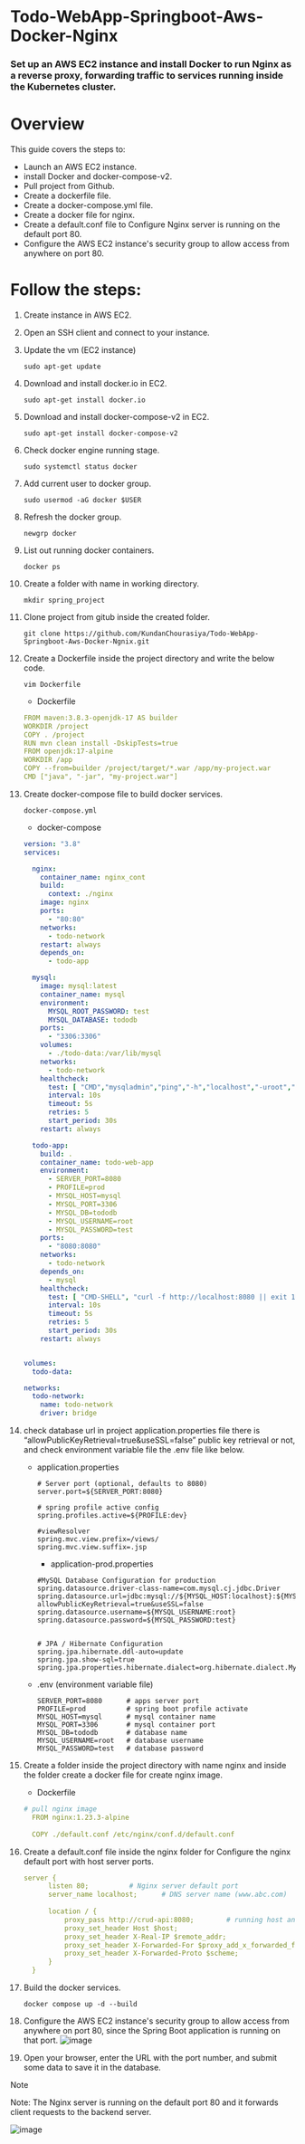 # Todo-WebApp-Springboot-Aws-Docker-Nginx

### Set up an AWS EC2 instance and install Docker to run Nginx as a reverse proxy, forwarding traffic to services running inside the Kubernetes cluster.

# Overview
This guide covers the steps to:
  * Launch an AWS EC2 instance.
  * install Docker and docker-compose-v2.
  * Pull project from Github.
  * Create a dockerfile file.
  * Create a docker-compose.yml file.
  * Create a docker file for nginx.
  * Create a default.conf file to Configure Nginx server is running on the default port 80.
  * Configure the AWS EC2 instance's security group to allow access from anywhere on port 80.

# Follow the steps:
1. Create instance in AWS EC2.
2. Open an SSH client and connect to your instance.
3. Update the vm (EC2 instance)
     ```
     sudo apt-get update
     ```
4. Download and install docker.io in EC2.
     ```
     sudo apt-get install docker.io
     ```
 5. Download and install docker-compose-v2 in EC2.
    ```
    sudo apt-get install docker-compose-v2
    ```
 6. Check docker engine running stage.
    ```
    sudo systemctl status docker
    ```
 7. Add current user to docker group.
    ```
    sudo usermod -aG docker $USER
    ```
 8. Refresh the docker group.
    ```
    newgrp docker
    ```
 9. List out running docker containers.
     ```
     docker ps
    ```
 10. Create a folder with name in working directory.
     ```
     mkdir spring_project
     ```
11. Clone project from gitub inside the created folder.
    ```
    git clone https://github.com/KundanChourasiya/Todo-WebApp-Springboot-Aws-Docker-Ngnix.git
    ```
12. Create a Dockerfile inside the project directory and write the below code.
    ```
    vim Dockerfile
    ```
    * Dockerfile
     ```yml
     FROM maven:3.8.3-openjdk-17 AS builder
     WORKDIR /project
     COPY . /project
     RUN mvn clean install -DskipTests=true
     FROM openjdk:17-alpine
     WORKDIR /app
     COPY --from=builder /project/target/*.war /app/my-project.war
     CMD ["java", "-jar", "my-project.war"]
    ```
13. Create docker-compose file to build docker services.
     ```
     docker-compose.yml
     ```
    * docker-compose
    ```yml
    version: "3.8"
    services:
    
      nginx:
        container_name: nginx_cont
        build:
          context: ./nginx
        image: nginx
        ports:
          - "80:80"
        networks:
          - todo-network
        restart: always
        depends_on:
          - todo-app
    
      mysql:
        image: mysql:latest
        container_name: mysql
        environment:
          MYSQL_ROOT_PASSWORD: test
          MYSQL_DATABASE: tododb
        ports:
          - "3306:3306"
        volumes:
          - ./todo-data:/var/lib/mysql
        networks:
          - todo-network
        healthcheck:
          test: [ "CMD","mysqladmin","ping","-h","localhost","-uroot","-ptest" ]
          interval: 10s
          timeout: 5s
          retries: 5
          start_period: 30s
        restart: always
    
      todo-app:
        build: .
        container_name: todo-web-app
        environment:
          - SERVER_PORT=8080
          - PROFILE=prod
          - MYSQL_HOST=mysql
          - MYSQL_PORT=3306
          - MYSQL_DB=tododb
          - MYSQL_USERNAME=root
          - MYSQL_PASSWORD=test
        ports:
          - "8080:8080"
        networks:
          - todo-network
        depends_on:
          - mysql
        healthcheck:
          test: [ "CMD-SHELL", "curl -f http://localhost:8080 || exit 1" ]
          interval: 10s
          timeout: 5s
          retries: 5
          start_period: 30s
        restart: always
    
    
    volumes:
      todo-data:
    
    networks:
      todo-network:
        name: todo-network
        driver: bridge
    ```

14. check database url in project application.properties file there is “allowPublicKeyRetrieval=true&useSSL=false” public key retrieval or not, and check environment variable file the .env file like below.

    * application.properties
      ```properties
      # Server port (optional, defaults to 8080)
      server.port=${SERVER_PORT:8080}
      
      # spring profile active config
      spring.profiles.active=${PROFILE:dev}
      
      #viewResolver
      spring.mvc.view.prefix=/views/
      spring.mvc.view.suffix=.jsp
      ```

      * application-prod.properties
      ```properties
      #MySQL Database Configuration for production
      spring.datasource.driver-class-name=com.mysql.cj.jdbc.Driver
      spring.datasource.url=jdbc:mysql://${MYSQL_HOST:localhost}:${MYSQL_PORT:3306}/${MYSQL_DB:sbms}?allowPublicKeyRetrieval=true&useSSL=false
      spring.datasource.username=${MYSQL_USERNAME:root}
      spring.datasource.password=${MYSQL_PASSWORD:test}

      
      # JPA / Hibernate Configuration
      spring.jpa.hibernate.ddl-auto=update
      spring.jpa.show-sql=true
      spring.jpa.properties.hibernate.dialect=org.hibernate.dialect.MySQL8Dialect
      ```

    * .env (environment variable file)
      ```properties
      SERVER_PORT=8080      # apps server port
      PROFILE=prod          # spring boot profile activate
      MYSQL_HOST=mysql      # mysql container name
      MYSQL_PORT=3306       # mysql container port
      MYSQL_DB=tododb       # database name
      MYSQL_USERNAME=root   # database username
      MYSQL_PASSWORD=test   # database password
      ```
15. Create a folder inside the project directory with name nginx and inside the folder create a docker file for create nginx image.
    * Dockerfile
    ```yml
    # pull nginx image
      FROM nginx:1.23.3-alpine
      
      COPY ./default.conf /etc/nginx/conf.d/default.conf
    ```
16. Create a default.conf file inside the nginx folder for Configure the nginx default port with host server ports.
    ```yml
    server {
          listen 80;          # Nginx server default port
          server_name localhost;      # DNS server name (www.abc.com)
      
          location / {
              proxy_pass http://crud-api:8080;        # running host and post no
              proxy_set_header Host $host;
              proxy_set_header X-Real-IP $remote_addr;
              proxy_set_header X-Forwarded-For $proxy_add_x_forwarded_for;
              proxy_set_header X-Forwarded-Proto $scheme;
          }
      }
    ```
17. Build the docker services.
    ```
    docker compose up -d --build
    ```
18. Configure the AWS EC2 instance's security group to allow access from anywhere on port 80, since the Spring Boot application is running on that port.
    ![image](https://github.com/user-attachments/assets/4ba50025-431a-4deb-9835-b656b3f6f1e0)

19. Open your browser, enter the URL with the port number, and submit some data to save it in the database.
> [!NOTE]
> Note: The Nginx server is running on the default port 80 and it forwards client requests to the backend server.

![image](https://github.com/user-attachments/assets/d129fd02-70e6-4321-aaaf-18ec45886f52)













